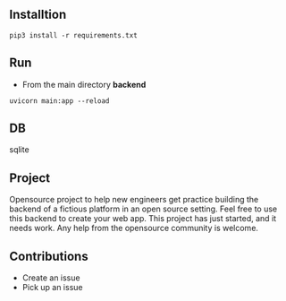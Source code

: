 ## Installtion
`pip3 install -r requirements.txt`

## Run
- From the main directory **backend**

`uvicorn main:app --reload`

## DB
sqlite

## Project
Opensource project to help new engineers get practice building the backend of a fictious platform in an open source setting. Feel free to use this backend to create your web app. This project has just started, and it needs work. Any help from the opensource community is welcome. 

## Contributions
- Create an issue
- Pick up an issue